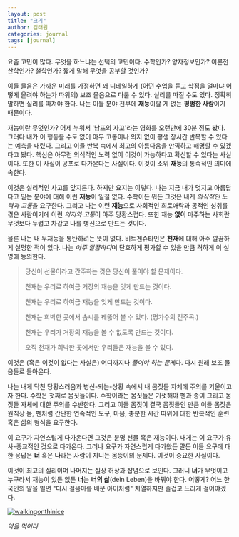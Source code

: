 ```yaml
---
layout: post
title: "크기"
author: 김태원
categories: journal
tags: [journal]
---
```


요즘 고민이 많다.
무엇을 하느냐는 선택의 고민이다.
수학인가?
양자정보인가?
이론전산학인가?
철학인가?
짧게 말해 무엇을 공부할 것인가? 

이들 물음은 가까운 미래를 가정하면 꽤 디테일하게 (어떤 수업을 듣고 학점을 얼마냐 어떻게 올려야 하는가 따위의) 보조 물음으로 다룰 수 있다.
실리를 따질 수도 있다.
정확히 말하면 실리를 따져야 한다.
나는 이들 분야 전부에 **재능**이랄 게 없는 **평범한 사람**이기 때문이다. 

재능이란 무엇인가?
어제 누워서 '낭뜨의 자꼬'라는 영화를 오랜만에 30분 정도 봤다.
그러다 내가 이 행동을 수도 없이 아무 고통이나 의지 없이 평생 장시간 반복할 수 있다는 예측을 내렸다.
그리고 이들 반복 속에서 최고의 아름다움을 만끽하고 해명할 수 있겠다고 봤다.
핵심은 아무런 의식적인 노력 없이 이것이 가능하다고 확신할 수 있다는 사실이다.
또한 이 사실이 공포로 다가온다는 사실이다. 
이것이 소위 **재능**의 통속적인 의미에 속한다. 

이것은 실리적인 사고를 앞지른다. 
하지만 요지는 이렇다. 나는 지금 내가 멋지고 아름답다고 믿는 분야에 대해 이런 **재능**이 일절 없다.
수학이든 뭐든 그것은 내게 *의식적인 노력과 고통*을 요구한다.
그리고 나는 이런 **재능**으로 사회적인 희로애락과 공적인 성취를 겪은 사람이기에 이런 *의지와 고통*이 아주 당황스럽다. 
또한 재능 **없이** 마주하는 사회란 무엇보다 두렵고 차갑고 나를 병신으로 만드는 것이다. 

물론 나는 내 무재능을 통탄하려는 뜻이 없다. 
비트겐슈타인은 **천재**에 대해 아주 깔끔하게 설명한 적이 있다.
나는 *아주 깔끔하다*며 단호하게 평가할 수 있을 만큼 격하게 이 설명에 동의한다.

> 당신이 선물이라고 간주하는 것은 당신이 풀어야 할 문제이다.
>
> 천재는 우리로 하여금 거장의 재능을 잊게 만드는 것이다.
>
> 천재는 우리로 하여금 재능을 잊게 만드는 것이다. 
>
> 천재는 희박한 곳에서 솜씨를 꿰뚫어 볼 수 있다. (명가수의 전주곡.)
>
> 천재는 우리가 거장의 재능을 볼 수 없도록 만드는 것이다.
>
> 오직 천재가 희박한 곳에서만 우리들은 재능을 볼 수 있다. 

이것은 (혹은 이것이 없다는 사실은) 어디까지나 *풀어야 하는 문제*다.
다시 원래 보조 물음들로 돌아온다.

나는 내게 닥친 당황스러움과 병신-되는-상황 속에서 내 몸짓들 자체에 주의를 기울이고자 한다. 
수학은 첫째로 몸짓들이다. 
수학이라는 몸짓들은 기껏해야 펜과 종이 그리고 몸짓들 자체에 대한 주의를 수반한다.
그리고 이들 몸짓이 결국 몸짓들인 만큼 이들 몸짓은 원칙상 몸, 펜처럼 간단한 연속적인 도구, 마음, 충분한 시간 따위에 대한 반복적인 훈련 혹은 삶의 형식을 요구한다. 

이 요구가 자연스럽게 다가온다면 그것은 분명 선물 혹은 재능이다.
내게는 이 요구가 유사-종교적인 것으로 다가온다. 
그러나 요구가 자연스럽게 다가왔든 말든 이들 요구에 대한 응답은 **너** 혹은 **나**라는 사람이 지니는 몸뚱이의 문제다. 
이것이 중요한 사실이다. 

이것이 최고의 실리이며 나머지는 실상 허상과 잡념으로 보인다.
그러니 **너**가 무엇이고 누구라서 재능이 있든 없든 **너**는 **너의 삶**(dein Leben)을 바꿔야 한다. 
어떻게? 
어느 한국인의 말을 빌면 "다시 걸음마를 배운 아이처럼" 치열하지만 즐겁고 느리게 걸어야겠다. 

[![walkingonthinice](https://i.imgur.com/6kSwW4q.png)](https://youtu.be/YpOux6uv1wU)

*약을 먹어라*

